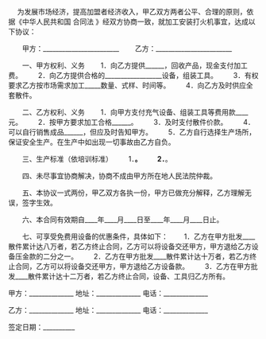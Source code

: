 
 


　  为发展市场经济，提高加盟者经济收入，甲乙双方两者公平、合理的原则，依据《中华人民共和国
合同法
》经双方协商一致，就加工安装打火机事宜，达成以下协议：


　　甲方：________________________
　　乙方：________________________


　　一、甲方权利、义务
　　1．向乙方提供______，回收产品，现金支付加工费。
　　2．向乙方提供合格的__________________设备，组装工具。
　　3．有权要求乙方按市场需求加工_____数量、式样、时间等。
　　4．向乙方及时供应全套散件。


　　二、乙方权利、义务
　　1．向甲方支付充气设备、组装工具等费用款____元。
　　2．按甲方要求加工合格______。
　　3．及时支付散件价款。
　　4．可以自行销售成品______，但应及时告知甲方。
　　5．乙方自行选择生产场所，保证安全生产。在生产中如出现一切事故由乙方自负。


　　三、生产标准（依培训标准）
　　1．____________________________________。
　　2．____________________________________。


　　四、未尽事宜协商解决，协商不成由甲方所在地人民法院仲裁。


　　五、本协议一式两份，甲乙双方各执一份，甲方已做充分解释，乙方理解无误，签字生效。


　　六、本合同有效期自____年____月____日至____年____月____日止。


　　七、可享受免费用设备的优惠条件，具体如下：
　　1．乙方在甲方批发____散件累计达八万者，若乙方终止合同，乙方可以将设备交还甲方，甲方退给乙方设备压金款的二分之一。
　　2．乙方在甲方批发____散件累计达十万者，若乙方终止合同，乙方可以将设备交还甲方，甲方退给乙方设备款。
　　3．乙方在甲方批发____散件累计达十二万者，若乙方终止合同，设备、工具归乙方所有。


 


甲方：______________
地址：______________
电话：______________


乙方：______________
地址：______________
电话：______________


签定日期：__________
 


 

 
 
 
 
 
  


  
 

  


  


  
 
 
 
 

